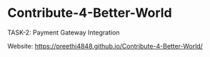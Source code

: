 # Contribute-4-Better-World
TASK-2: Payment Gateway Integration

Website: https://preethi4848.github.io/Contribute-4-Better-World/
